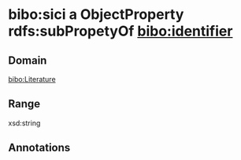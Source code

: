 # bibo:sici a ObjectProperty rdfs:subPropetyOf [bibo:identifier](/ontology/bibo/identifier)

## Domain

[bibo:Literature](/ontology/bibo/Literature)

## Range

xsd:string

## Annotations


